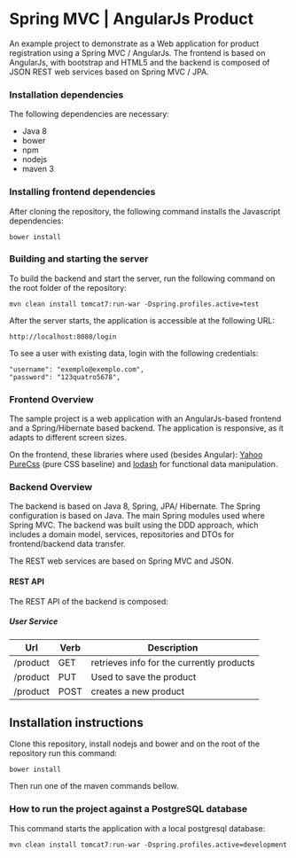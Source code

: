 # Spring MVC | AngularJs Product #


An example project to demonstrate as a Web application for product registration using a Spring MVC / AngularJs. The frontend is based on AngularJs, with bootstrap and HTML5 and the backend is composed of JSON REST web services based on Spring MVC / JPA.

### Installation dependencies ###

The following dependencies are necessary: 

 - Java 8
 - bower
 - npm
 - nodejs
 - maven 3

### Installing frontend dependencies ###

After cloning the repository, the following command installs the Javascript dependencies:

    bower install

### Building and starting the server ###

To build the backend and start the server, run the following command on the root folder of the repository:

    mvn clean install tomcat7:run-war -Dspring.profiles.active=test

After the server starts, the application is accessible at the following URL:

    http://localhost:8080/login

To see a user with existing data, login with the following credentials:

    "username": "exemplo@exemplo.com",
    "password": "123quatro5678",

### Frontend Overview ###

The sample project is a web application with an AngularJs-based frontend and a Spring/Hibernate based backend. The application is responsive, as it adapts to different screen sizes.

On the frontend, these libraries where used (besides Angular):  [Yahoo PureCss](http://http://purecss.io/) (pure CSS baseline)  and [lodash](https://lodash.com/) for functional data manipulation. 

### Backend Overview ###

The backend is based on Java 8, Spring, JPA/ Hibernate. The Spring configuration is based on Java. The main Spring modules used where Spring MVC. The backend was built using the DDD approach, which includes a domain model, services, repositories and DTOs for frontend/backend data transfer. 

The REST web services are based on Spring MVC and JSON.

#### REST API ####

The REST API of the backend is composed:
##### User Service #####

Url           |Verb          | Description
--------------|------------- | -------------
/product         |GET          | retrieves info for the currently products 
/product| PUT| Used to save the product 
/product|POST| creates a new product

## Installation instructions

Clone this repository, install nodejs and bower and on the root of the repository run this command:

    bower install
    
Then run one of the maven commands bellow. 

### How to run the project against a PostgreSQL database ###

This command starts the application with a local postgresql database:

    mvn clean install tomcat7:run-war -Dspring.profiles.active=development
